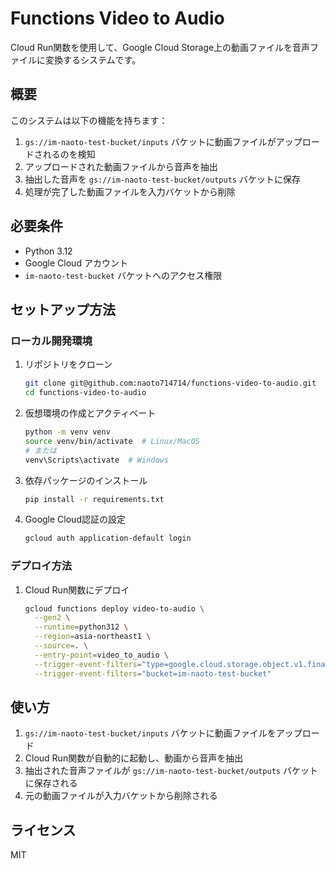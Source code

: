 # Functions Video to Audio

Cloud Run関数を使用して、Google Cloud Storage上の動画ファイルを音声ファイルに変換するシステムです。

## 概要

このシステムは以下の機能を持ちます：

1. `gs://im-naoto-test-bucket/inputs` バケットに動画ファイルがアップロードされるのを検知
2. アップロードされた動画ファイルから音声を抽出
3. 抽出した音声を `gs://im-naoto-test-bucket/outputs` バケットに保存
4. 処理が完了した動画ファイルを入力バケットから削除

## 必要条件

- Python 3.12
- Google Cloud アカウント
- `im-naoto-test-bucket` バケットへのアクセス権限

## セットアップ方法

### ローカル開発環境

1. リポジトリをクローン
   ```bash
   git clone git@github.com:naoto714714/functions-video-to-audio.git
   cd functions-video-to-audio
   ```

2. 仮想環境の作成とアクティベート
   ```bash
   python -m venv venv
   source venv/bin/activate  # Linux/MacOS
   # または
   venv\Scripts\activate  # Windows
   ```

3. 依存パッケージのインストール
   ```bash
   pip install -r requirements.txt
   ```

4. Google Cloud認証の設定
   ```bash
   gcloud auth application-default login
   ```

### デプロイ方法

1. Cloud Run関数にデプロイ
   ```bash
   gcloud functions deploy video-to-audio \
     --gen2 \
     --runtime=python312 \
     --region=asia-northeast1 \
     --source=. \
     --entry-point=video_to_audio \
     --trigger-event-filters="type=google.cloud.storage.object.v1.finalized" \
     --trigger-event-filters="bucket=im-naoto-test-bucket"
   ```

## 使い方

1. `gs://im-naoto-test-bucket/inputs` バケットに動画ファイルをアップロード
2. Cloud Run関数が自動的に起動し、動画から音声を抽出
3. 抽出された音声ファイルが `gs://im-naoto-test-bucket/outputs` バケットに保存される
4. 元の動画ファイルが入力バケットから削除される

## ライセンス

MIT
